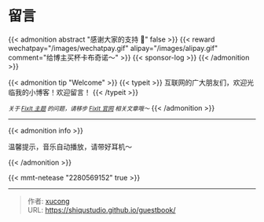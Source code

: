 # 留言


{{< admonition abstract "感谢大家的支持 🙏"  false >}}
{{< reward wechatpay="/images/wechatpay.gif" alipay="/images/alipay.gif" comment="给博主买杯卡布奇诺～" >}}
{{< sponsor-log >}}
{{< /admonition >}}

{{< admonition tip "Welcome" >}}
{{< typeit >}}
互联网的广大朋友们，欢迎光临我的小博客！欢迎留言！
{{< /typeit >}}

<small>_关于 [FixIt 主题](https://github.com/hugo-fixit/FixIt) 的问题，请移步 [FixIt 官网](https://fixit.lruihao.cn) 相关文章哦～_</small>
{{< /admonition >}}

---

{{< admonition info >}}

温馨提示，音乐自动播放，请带好耳机～

 {{< /admonition >}}

{{< mmt-netease "2280569152" true >}}


---

> 作者: [xucong](https://shiqustudio.github.io/)  
> URL: https://shiqustudio.github.io/guestbook/  

